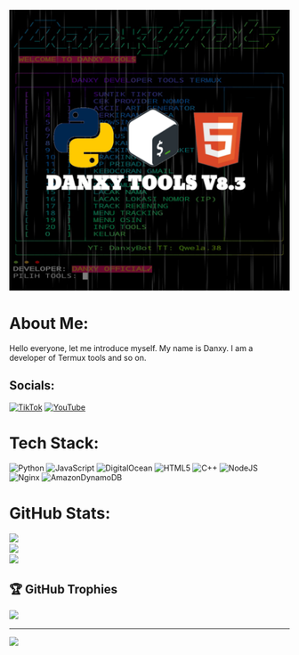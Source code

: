 ![Deskripsi Foto](https://github.com/DanxyPrasetyo/DanxyPrasetyo/blob/main/Tak%20berjudul26_20250820174657.png)


# About Me:
Hello everyone, let me introduce myself. My name is Danxy. I am a developer of Termux tools and so on.


## Socials:
[![TikTok](https://img.shields.io/badge/TikTok-%23000000.svg?logo=TikTok&logoColor=white)](https://tiktok.com/@https://www.tiktok.com/@qwela.38) [![YouTube](https://img.shields.io/badge/YouTube-%23FF0000.svg?logo=YouTube&logoColor=white)](https://youtube.com/@https://www.youtube.com/@DanxyOfficial) 

# Tech Stack:
![Python](https://img.shields.io/badge/python-3670A0?style=for-the-badge&logo=python&logoColor=ffdd54) ![JavaScript](https://img.shields.io/badge/javascript-%23323330.svg?style=for-the-badge&logo=javascript&logoColor=%23F7DF1E) ![DigitalOcean](https://img.shields.io/badge/DigitalOcean-%230167ff.svg?style=for-the-badge&logo=digitalOcean&logoColor=white) ![HTML5](https://img.shields.io/badge/html5-%23E34F26.svg?style=for-the-badge&logo=html5&logoColor=white) ![C++](https://img.shields.io/badge/c++-%2300599C.svg?style=for-the-badge&logo=c%2B%2B&logoColor=white) ![NodeJS](https://img.shields.io/badge/node.js-6DA55F?style=for-the-badge&logo=node.js&logoColor=white) ![Nginx](https://img.shields.io/badge/nginx-%23009639.svg?style=for-the-badge&logo=nginx&logoColor=white) ![AmazonDynamoDB](https://img.shields.io/badge/Amazon%20DynamoDB-4053D6?style=for-the-badge&logo=Amazon%20DynamoDB&logoColor=white)
# GitHub Stats:
![](https://github-readme-stats.vercel.app/api?username=DanxyPrasetyo&theme=chartreuse-dark&hide_border=false&include_all_commits=true&count_private=false)<br/>
![](https://nirzak-streak-stats.vercel.app/?user=DanxyPrasetyo&theme=chartreuse-dark&hide_border=false)<br/>
![](https://github-readme-stats.vercel.app/api/top-langs/?username=DanxyPrasetyo&theme=chartreuse-dark&hide_border=false&include_all_commits=true&count_private=false&layout=compact)

## 🏆 GitHub Trophies
![](https://github-profile-trophy.vercel.app/?username=DanxyPrasetyo&theme=vue-dark&no-frame=false&no-bg=false&margin-w=4)

---
[![](https://visitcount.itsvg.in/api?id=DanxyPrasetyo&icon=0&color=0)](https://visitcount.itsvg.in)

<!-- Proudly created with GPRM ( https://gprm.itsvg.in ) -->
